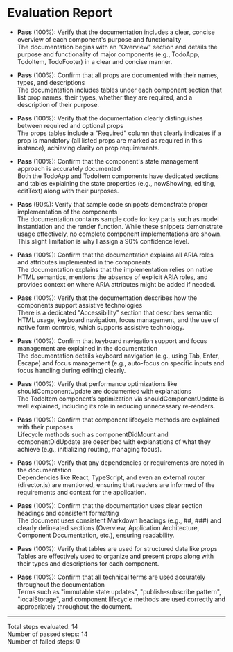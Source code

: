 # Evaluation Report

- **Pass** (100%): Verify that the documentation includes a clear, concise overview of each component's purpose and functionality  
  The documentation begins with an "Overview" section and details the purpose and functionality of major components (e.g., TodoApp, TodoItem, TodoFooter) in a clear and concise manner.

- **Pass** (100%): Confirm that all props are documented with their names, types, and descriptions  
  The documentation includes tables under each component section that list prop names, their types, whether they are required, and a description of their purpose.

- **Pass** (100%): Verify that the documentation clearly distinguishes between required and optional props  
  The props tables include a "Required" column that clearly indicates if a prop is mandatory (all listed props are marked as required in this instance), achieving clarity on prop requirements.

- **Pass** (100%): Confirm that the component's state management approach is accurately documented  
  Both the TodoApp and TodoItem components have dedicated sections and tables explaining the state properties (e.g., nowShowing, editing, editText) along with their purposes.

- **Pass** (90%): Verify that sample code snippets demonstrate proper implementation of the components  
  The documentation contains sample code for key parts such as model instantiation and the render function. While these snippets demonstrate usage effectively, no complete component implementations are shown. This slight limitation is why I assign a 90% confidence level.

- **Pass** (100%): Confirm that the documentation explains all ARIA roles and attributes implemented in the components  
  The documentation explains that the implementation relies on native HTML semantics, mentions the absence of explicit ARIA roles, and provides context on where ARIA attributes might be added if needed.

- **Pass** (100%): Verify that the documentation describes how the components support assistive technologies  
  There is a dedicated "Accessibility" section that describes semantic HTML usage, keyboard navigation, focus management, and the use of native form controls, which supports assistive technology.

- **Pass** (100%): Confirm that keyboard navigation support and focus management are explained in the documentation  
  The documentation details keyboard navigation (e.g., using Tab, Enter, Escape) and focus management (e.g., auto-focus on specific inputs and focus handling during editing) clearly.

- **Pass** (100%): Verify that performance optimizations like shouldComponentUpdate are documented with explanations  
  The TodoItem component’s optimization via shouldComponentUpdate is well explained, including its role in reducing unnecessary re-renders.

- **Pass** (100%): Confirm that component lifecycle methods are explained with their purposes  
  Lifecycle methods such as componentDidMount and componentDidUpdate are described with explanations of what they achieve (e.g., initializing routing, managing focus).

- **Pass** (100%): Verify that any dependencies or requirements are noted in the documentation  
  Dependencies like React, TypeScript, and even an external router (director.js) are mentioned, ensuring that readers are informed of the requirements and context for the application.

- **Pass** (100%): Confirm that the documentation uses clear section headings and consistent formatting  
  The document uses consistent Markdown headings (e.g., ##, ###) and clearly delineated sections (Overview, Application Architecture, Component Documentation, etc.), ensuring readability.

- **Pass** (100%): Verify that tables are used for structured data like props  
  Tables are effectively used to organize and present props along with their types and descriptions for each component.

- **Pass** (100%): Confirm that all technical terms are used accurately throughout the documentation  
  Terms such as "immutable state updates", "publish-subscribe pattern", "localStorage", and component lifecycle methods are used correctly and appropriately throughout the document.

---

Total steps evaluated: 14  
Number of passed steps: 14  
Number of failed steps: 0
